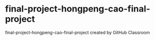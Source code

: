 # final-project-hongpeng-cao-final-project
final-project-hongpeng-cao-final-project created by GitHub Classroom
